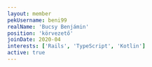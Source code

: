 ```yaml
---
layout: member
pekUsername: beni99
realName: 'Bucsy Benjámin'
position: 'körvezető'
joinDate: 2020-04
interests: ['Rails', 'TypeScript', 'Kotlin']
active: true
---
```

